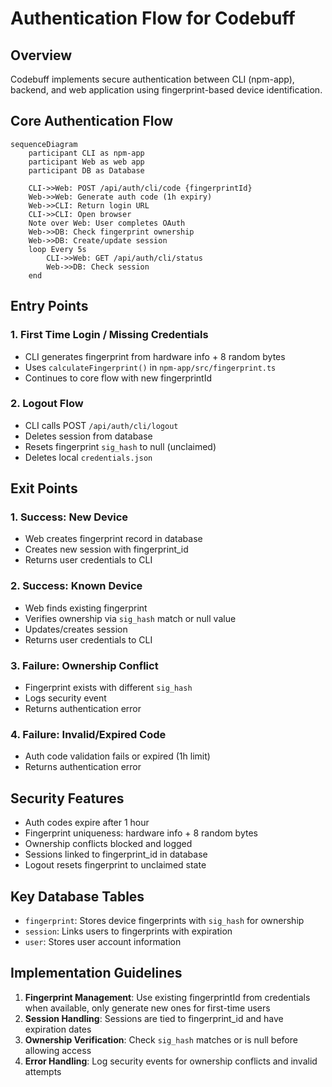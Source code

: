 # Authentication Flow for Codebuff

## Overview

Codebuff implements secure authentication between CLI (npm-app), backend, and web application using fingerprint-based device identification.

## Core Authentication Flow

```mermaid
sequenceDiagram
    participant CLI as npm-app
    participant Web as web app
    participant DB as Database

    CLI->>Web: POST /api/auth/cli/code {fingerprintId}
    Web->>Web: Generate auth code (1h expiry)
    Web->>CLI: Return login URL
    CLI->>CLI: Open browser
    Note over Web: User completes OAuth
    Web->>DB: Check fingerprint ownership
    Web->>DB: Create/update session
    loop Every 5s
        CLI->>Web: GET /api/auth/cli/status
        Web->>DB: Check session
    end
```

## Entry Points

### 1. First Time Login / Missing Credentials
- CLI generates fingerprint from hardware info + 8 random bytes
- Uses `calculateFingerprint()` in `npm-app/src/fingerprint.ts`
- Continues to core flow with new fingerprintId

### 2. Logout Flow
- CLI calls POST `/api/auth/cli/logout`
- Deletes session from database
- Resets fingerprint `sig_hash` to null (unclaimed)
- Deletes local `credentials.json`

## Exit Points

### 1. Success: New Device
- Web creates fingerprint record in database
- Creates new session with fingerprint_id
- Returns user credentials to CLI

### 2. Success: Known Device
- Web finds existing fingerprint
- Verifies ownership via `sig_hash` match or null value
- Updates/creates session
- Returns user credentials to CLI

### 3. Failure: Ownership Conflict
- Fingerprint exists with different `sig_hash`
- Logs security event
- Returns authentication error

### 4. Failure: Invalid/Expired Code
- Auth code validation fails or expired (1h limit)
- Returns authentication error

## Security Features

- Auth codes expire after 1 hour
- Fingerprint uniqueness: hardware info + 8 random bytes
- Ownership conflicts blocked and logged
- Sessions linked to fingerprint_id in database
- Logout resets fingerprint to unclaimed state

## Key Database Tables

- `fingerprint`: Stores device fingerprints with `sig_hash` for ownership
- `session`: Links users to fingerprints with expiration
- `user`: Stores user account information

## Implementation Guidelines

1. **Fingerprint Management**: Use existing fingerprintId from credentials when available, only generate new ones for first-time users
2. **Session Handling**: Sessions are tied to fingerprint_id and have expiration dates
3. **Ownership Verification**: Check `sig_hash` matches or is null before allowing access
4. **Error Handling**: Log security events for ownership conflicts and invalid attempts

